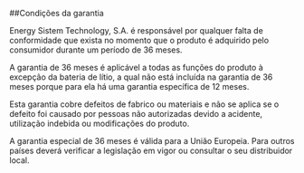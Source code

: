 ##Condições da garantia

Energy Sistem Technology, S.A. é responsável por qualquer falta de conformidade que exista no momento que o produto é adquirido pelo consumidor durante um período de 36 meses.

A garantia de 36 meses é aplicável a todas as funções do produto à excepção da bateria de lítio, a qual não está incluída na garantia de 36 meses porque para ela há uma garantia específica de 12 meses.

Esta garantia cobre defeitos de fabrico ou materiais e não se aplica se o defeito foi causado por pessoas não autorizadas devido a acidente, utilização indebida ou modificações do produto.

A garantia especial de 36 meses é válida para a União Europeia. Para outros países deverá verificar a legislação em vigor ou consultar o seu distribuidor local.
